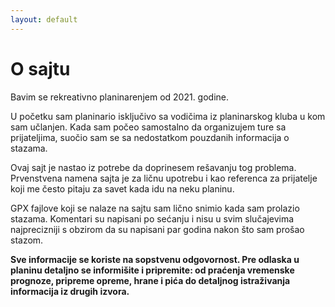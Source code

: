 ```yaml
---
layout: default
---
```


# O sajtu

Bavim se rekreativno planinarenjem od 2021. godine.

U početku sam planinario isključivo sa vodičima iz planinarskog kluba u kom sam učlanjen. Kada sam počeo samostalno da organizujem ture sa prijateljima, suočio sam se sa nedostatkom pouzdanih informacija o stazama.

Ovaj sajt je nastao iz potrebe da doprinesem rešavanju tog problema.
Prvenstvena namena sajta je za ličnu upotrebu i kao referenca za prijatelje koji me često pitaju za savet kada idu na neku planinu.

GPX fajlove koji se nalaze na sajtu sam lično snimio kada sam prolazio stazama.
Komentari su napisani po sećanju i nisu u svim slučajevima najprecizniji s obzirom da su napisani par godina nakon što sam prošao stazom.

**Sve informacije se koriste na sopstvenu odgovornost.
Pre odlaska u planinu detaljno se informišite i pripremite: od praćenja vremenske prognoze, pripreme opreme, hrane i pića do detaljnog istraživanja informacija iz drugih izvora.**